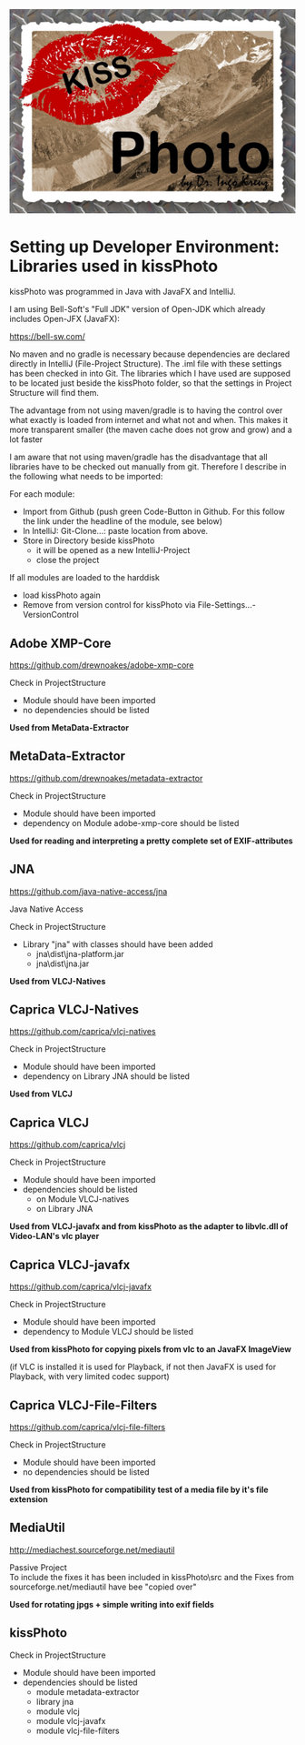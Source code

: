 ![kissPhotoLogo](resources/images/KissPhotoSplash.jpg)

# Setting up Developer Environment: Libraries used in kissPhoto

kissPhoto was programmed in Java with JavaFX and IntelliJ.
  
I am using Bell-Soft's "Full JDK" version of Open-JDK which already includes Open-JFX (JavaFX):

https://bell-sw.com/

No maven and no gradle is necessary because dependencies are declared directly in IntelliJ (File-Project Structure).
The .iml file with these settings has been checked in into Git.
The libraries which I have used are supposed to be located just beside the kissPhoto folder, so that the settings in Project Structure will find them.

The advantage from not using maven/gradle is to having the control over what exactly is loaded from internet and what not and when.
This makes it more transparent smaller (the maven cache does not grow and grow) and a lot faster

I am aware that not using maven/gradle has the disadvantage that all libraries have to be checked out manually from git.
Therefore I describe in the following what needs to be imported:

For each module:
* Import from Github (push green Code-Button in Github. For this follow the link under the headline of the module, see below)      
* In IntelliJ: Git-Clone...: paste location from <green button> above.
* Store in Directory beside kissPhoto
  * it will be opened as a new IntelliJ-Project
  * close the project

If all modules are loaded to the harddisk
* load kissPhoto again
* Remove from version control for kissPhoto via File-Settings...-VersionControl


## Adobe XMP-Core
https://github.com/drewnoakes/adobe-xmp-core

Check in ProjectStructure
* Module should have been imported
* no dependencies should be listed

**Used from MetaData-Extractor**

## MetaData-Extractor

https://github.com/drewnoakes/metadata-extractor

Check in ProjectStructure
* Module should have been imported
* dependency on Module adobe-xmp-core should be listed

**Used for reading and interpreting a pretty complete set of EXIF-attributes**

## JNA
https://github.com/java-native-access/jna

Java Native Access

Check in ProjectStructure
* Library "jna" with classes should have been added
  * jna\dist\jna-platform.jar
  * jna\dist\jna.jar

**Used from VLCJ-Natives**

## Caprica VLCJ-Natives

https://github.com/caprica/vlcj-natives

Check in ProjectStructure
* Module should have been imported
* dependency on Library JNA should be listed

**Used from VLCJ**

## Caprica VLCJ

https://github.com/caprica/vlcj

Check in ProjectStructure
* Module should have been imported
* dependencies should be listed
  * on Module VLCJ-natives
  * on Library JNA

**Used from VLCJ-javafx and from kissPhoto as the adapter to libvlc.dll of Video-LAN's vlc player**

## Caprica VLCJ-javafx

https://github.com/caprica/vlcj-javafx

Check in ProjectStructure
* Module should have been imported
* dependency to Module VLCJ should be listed

**Used from kissPhoto for copying pixels from vlc to an JavaFX ImageView**

(if VLC is installed it is used for Playback, if not then JavaFX is used for Playback, with very limited codec support)

## Caprica VLCJ-File-Filters

https://github.com/caprica/vlcj-file-filters

Check in ProjectStructure
* Module should have been imported
* no dependencies should be listed

**Used from kissPhoto for compatibility test of a media file by it's file extension**

## MediaUtil

http://mediachest.sourceforge.net/mediautil

Passive Project  
To include the fixes it has been included in kissPhoto\src and the Fixes from sourceforge.net/mediautil have bee "copied over"

**Used for rotating jpgs + simple writing into exif fields**

## kissPhoto
Check in ProjectStructure
* Module should have been imported
* dependencies should be listed
  * module metadata-extractor
  * library jna
  * module vlcj
  * module vlcj-javafx
  * module vlcj-file-filters

